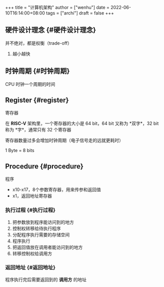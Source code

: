 +++
title = "计算机架构"
author = ["wenhu"]
date = 2022-06-10T16:14:00+08:00
tags = ["archi"]
draft = false
+++

## 硬件设计理念 {#硬件设计理念}

并不绝对，都是权衡（trade-off）

1.  越小越快


## 时钟周期 {#时钟周期}

CPU 时钟一个周期的时间


## Register {#register}

寄存器

在 **RISC-V** 架构里，一个寄存器的大小是 64 bit，64 bit 又称为 \*双字\*，32 bit 称为 \*字\*，通常只有 32 个寄存器

寄存器数量过多会增加时钟周期（电子信号走的远就更耗时）

1 Byte = 8 bits


## Procedure {#procedure}

程序

-   x10-x17，8个参数寄存器，用来传参和返回值
-   x1，返回地址寄存器


### 执行过程 {#执行过程}

1.  把参数放到程序能访问到的地方
2.  控制权转移给待执行程序
3.  分配程序执行需要的存储空间
4.  程序执行
5.  把返回值放在调用者能访问到的地方
6.  转移控制权给调用方


### 返回地址 {#返回地址}

程序执行完后需要返回到的 **调用方** 的地址
